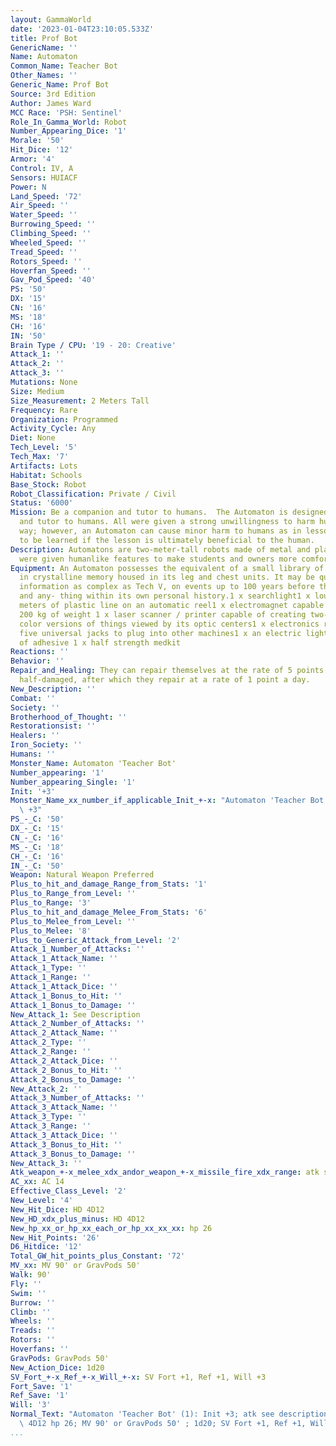 ```yaml
---
layout: GammaWorld
date: '2023-01-04T23:10:05.533Z'
title: Prof Bot
GenericName: ''
Name: Automaton
Common_Name: Teacher Bot
Other_Names: ''
Generic_Name: Prof Bot
Source: 3rd Edition
Author: James Ward
MCC Race: 'PSH: Sentinel'
Role_In_Gamma_World: Robot
Number_Appearing_Dice: '1'
Morale: '50'
Hit_Dice: '12'
Armor: '4'
Control: IV, A
Sensors: HUIACF
Power: N
Land_Speed: '72'
Air_Speed: ''
Water_Speed: ''
Burrowing_Speed: ''
Climbing_Speed: ''
Wheeled_Speed: ''
Tread_Speed: ''
Rotors_Speed: ''
Hoverfan_Speed: ''
Gav_Pod_Speed: '40'
PS: '50'
DX: '15'
CN: '16'
MS: '18'
CH: '16'
IN: '50'
Brain Type / CPU: '19 - 20: Creative'
Attack_1: ''
Attack_2: ''
Attack_3: ''
Mutations: None
Size: Medium
Size_Measurement: 2 Meters Tall
Frequency: Rare
Organization: Programmed
Activity_Cycle: Any
Diet: None
Tech_Level: '5'
Tech_Max: '7'
Artifacts: Lots
Habitat: Schools
Base_Stock: Robot
Robot_Classification: Private / Civil
Status: '6000'
Mission: Be a companion and tutor to humans.  The Automaton is designed to be a companion
  and tutor to humans. All were given a strong unwillingness to harm humans in any
  way; however, an Automaton can cause minor harm to humans as in lessons that need
  to be learned if the lesson is ultimately beneficial to the human.
Description: Automatons are two-meter-tall robots made of metal and plastic. Automatons
  were given humanlike features to make students and owners more comfortable
Equipment: An Automaton possesses the equivalent of a small library of incormation
  in crystalline memory housed in its leg and chest units. It may be questioned for
  information as complex as Tech V, on events up to 100 years before the holocaust,
  and any- thing within its own personal history.1 x searchlight1 x loudspeaker50
  meters of plastic line on an automatic reel1 x electromagnet capable of lifting
  200 kg of weight 1 x laser scanner / printer capable of creating two-dimensional
  color versions of things viewed by its optic centers1 x electronics repair kit including
  five universal jacks to plug into other machines1 x an electric lighter5 x doses
  of adhesive 1 x half strength medkit
Reactions: ''
Behavior: ''
Repair_and_Healing: They can repair themselves at the rate of 5 points a day until
  half-damaged, after which they repair at a rate of 1 point a day.
New_Description: ''
Combat: ''
Society: ''
Brotherhood_of_Thought: ''
Restorationsist: ''
Healers: ''
Iron_Society: ''
Humans: ''
Monster_Name: Automaton 'Teacher Bot'
Number_appearing: '1'
Number_appearing_Single: '1'
Init: '+3'
Monster_Name_xx_number_if_applicable_Init_+-x: "Automaton 'Teacher Bot' (1): Init\
  \ +3"
PS_-_C: '50'
DX_-_C: '15'
CN_-_C: '16'
MS_-_C: '18'
CH_-_C: '16'
IN_-_C: '50'
Weapon: Natural Weapon Preferred
Plus_to_hit_and_damage_Range_from_Stats: '1'
Plus_to_Range_from_Level: ''
Plus_to_Range: '3'
Plus_to_hit_and_damage_Melee_From_Stats: '6'
Plus_to_Melee_from_Level: ''
Plus_to_Melee: '8'
Plus_to_Generic_Attack_from_Level: '2'
Attack_1_Number_of_Attacks: ''
Attack_1_Attack_Name: ''
Attack_1_Type: ''
Attack_1_Range: ''
Attack_1_Attack_Dice: ''
Attack_1_Bonus_to_Hit: ''
Attack_1_Bonus_to_Damage: ''
New_Attack_1: See Description
Attack_2_Number_of_Attacks: ''
Attack_2_Attack_Name: ''
Attack_2_Type: ''
Attack_2_Range: ''
Attack_2_Attack_Dice: ''
Attack_2_Bonus_to_Hit: ''
Attack_2_Bonus_to_Damage: ''
New_Attack_2: ''
Attack_3_Number_of_Attacks: ''
Attack_3_Attack_Name: ''
Attack_3_Type: ''
Attack_3_Range: ''
Attack_3_Attack_Dice: ''
Attack_3_Bonus_to_Hit: ''
Attack_3_Bonus_to_Damage: ''
New_Attack_3: ''
Atk_weapon_+-x_melee_xdx_andor_weapon_+-x_missile_fire_xdx_range: atk see description
AC_xx: AC 14
Effective_Class_Level: '2'
New_Level: '4'
New_Hit_Dice: HD 4D12
New_HD_xdx_plus_minus: HD 4D12
New_hp_xx_or_hp_xx_each_or_hp_xx_xx_xx: hp 26
New_Hit_Points: '26'
D6_Hitdice: '12'
Total_GW_hit_points_plus_Constant: '72'
MV_xx: MV 90' or GravPods 50'
Walk: 90'
Fly: ''
Swim: ''
Burrow: ''
Climb: ''
Wheels: ''
Treads: ''
Rotors: ''
Hoverfans: ''
GravPods: GravPods 50'
New_Action_Dice: 1d20
SV_Fort_+-x_Ref_+-x_Will_+-x: SV Fort +1, Ref +1, Will +3
Fort_Save: '1'
Ref_Save: '1'
Will: '3'
Normal_Text: "Automaton 'Teacher Bot' (1): Init +3; atk see description; AC 14; HD\
  \ 4D12 hp 26; MV 90' or GravPods 50' ; 1d20; SV Fort +1, Ref +1, Will +3"
...
```

